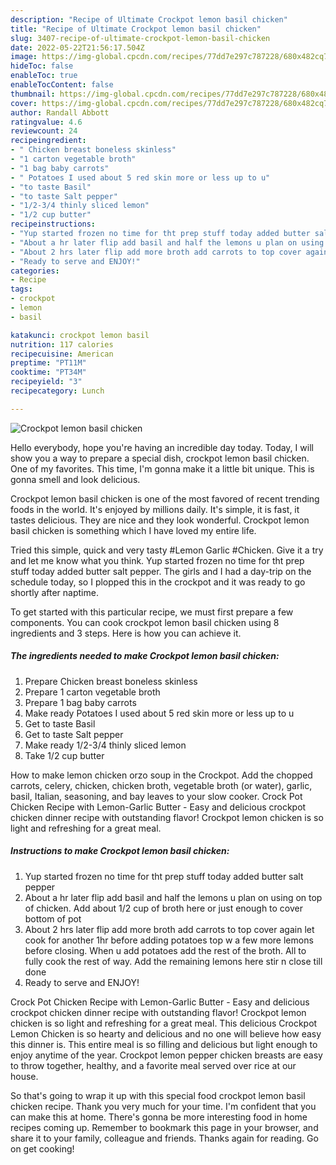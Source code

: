 ```yaml
---
description: "Recipe of Ultimate Crockpot lemon basil chicken"
title: "Recipe of Ultimate Crockpot lemon basil chicken"
slug: 3407-recipe-of-ultimate-crockpot-lemon-basil-chicken
date: 2022-05-22T21:56:17.504Z
image: https://img-global.cpcdn.com/recipes/77dd7e297c787228/680x482cq70/crockpot-lemon-basil-chicken-recipe-main-photo.jpg
hideToc: false
enableToc: true
enableTocContent: false
thumbnail: https://img-global.cpcdn.com/recipes/77dd7e297c787228/680x482cq70/crockpot-lemon-basil-chicken-recipe-main-photo.jpg
cover: https://img-global.cpcdn.com/recipes/77dd7e297c787228/680x482cq70/crockpot-lemon-basil-chicken-recipe-main-photo.jpg
author: Randall Abbott
ratingvalue: 4.6
reviewcount: 24
recipeingredient:
- " Chicken breast boneless skinless"
- "1 carton vegetable broth"
- "1 bag baby carrots"
- " Potatoes I used about 5 red skin more or less up to u"
- "to taste Basil"
- "to taste Salt pepper"
- "1/2-3/4 thinly sliced lemon"
- "1/2 cup butter"
recipeinstructions:
- "Yup started frozen no time for tht prep stuff today added butter salt pepper"
- "About a hr later flip add basil and half the lemons u plan on using on top of chicken. Add about 1/2 cup of broth here or just enough to cover bottom of pot"
- "About 2 hrs later flip add more broth add carrots to top cover again let cook for another 1hr before adding potatoes top w a few more lemons before closing. When u add potatoes add the rest of the broth. All to fully cook the rest of way. Add the remaining lemons here stir n close till done"
- "Ready to serve and ENJOY!"
categories:
- Recipe
tags:
- crockpot
- lemon
- basil

katakunci: crockpot lemon basil 
nutrition: 117 calories
recipecuisine: American
preptime: "PT11M"
cooktime: "PT34M"
recipeyield: "3"
recipecategory: Lunch

---
```



![Crockpot lemon basil chicken](https://img-global.cpcdn.com/recipes/77dd7e297c787228/680x482cq70/crockpot-lemon-basil-chicken-recipe-main-photo.jpg)

Hello everybody, hope you're having an incredible day today. Today, I will show you a way to prepare a special dish, crockpot lemon basil chicken. One of my favorites. This time, I'm gonna make it a little bit unique. This is gonna smell and look delicious.

Crockpot lemon basil chicken is one of the most favored of recent trending foods in the world. It's enjoyed by millions daily. It's simple, it is fast, it tastes delicious. They are nice and they look wonderful. Crockpot lemon basil chicken is something which I have loved my entire life.

Tried this simple, quick and very tasty #Lemon Garlic #Chicken. Give it a try and let me know what you think. Yup started frozen no time for tht prep stuff today added butter salt pepper. The girls and I had a day-trip on the schedule today, so I plopped this in the crockpot and it was ready to go shortly after naptime.


To get started with this particular recipe, we must first prepare a few components. You can cook crockpot lemon basil chicken using 8 ingredients and 3 steps. Here is how you can achieve it.

<!--inarticleads1-->

##### The ingredients needed to make Crockpot lemon basil chicken:

1. Prepare  Chicken breast boneless skinless
1. Prepare 1 carton vegetable broth
1. Prepare 1 bag baby carrots
1. Make ready  Potatoes I used about 5 red skin more or less up to u
1. Get to taste Basil
1. Get to taste Salt pepper
1. Make ready 1/2-3/4 thinly sliced lemon
1. Take 1/2 cup butter


How to make lemon chicken orzo soup in the Crockpot. Add the chopped carrots, celery, chicken, chicken broth, vegetable broth (or water), garlic, basil, Italian, seasoning, and bay leaves to your slow cooker. Crock Pot Chicken Recipe with Lemon-Garlic Butter - Easy and delicious crockpot chicken dinner recipe with outstanding flavor! Crockpot lemon chicken is so light and refreshing for a great meal. 

<!--inarticleads2-->

##### Instructions to make Crockpot lemon basil chicken:

1. Yup started frozen no time for tht prep stuff today added butter salt pepper
1. About a hr later flip add basil and half the lemons u plan on using on top of chicken. Add about 1/2 cup of broth here or just enough to cover bottom of pot
1. About 2 hrs later flip add more broth add carrots to top cover again let cook for another 1hr before adding potatoes top w a few more lemons before closing. When u add potatoes add the rest of the broth. All to fully cook the rest of way. Add the remaining lemons here stir n close till done
1. Ready to serve and ENJOY!

Crock Pot Chicken Recipe with Lemon-Garlic Butter - Easy and delicious crockpot chicken dinner recipe with outstanding flavor! Crockpot lemon chicken is so light and refreshing for a great meal. This delicious Crockpot Lemon Chicken is so hearty and delicious and no one will believe how easy this dinner is. This entire meal is so filling and delicious but light enough to enjoy anytime of the year. Crockpot lemon pepper chicken breasts are easy to throw together, healthy, and a favorite meal served over rice at our house. 

So that's going to wrap it up with this special food crockpot lemon basil chicken recipe. Thank you very much for your time. I'm confident that you can make this at home. There's gonna be more interesting food in home recipes coming up. Remember to bookmark this page in your browser, and share it to your family, colleague and friends. Thanks again for reading. Go on get cooking!

